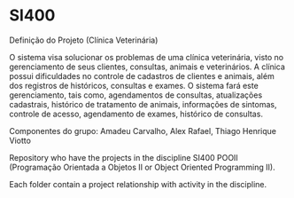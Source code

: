 # SI400

Definição do Projeto (Clínica Veterinária)

O sistema visa solucionar os problemas de uma clínica veterinária, visto no gerenciamento de seus clientes, consultas, animais e veterinários. A clínica possui dificuldades no controle de cadastros de clientes e animais, além dos registros de históricos, consultas e exames. O sistema fará este gerenciamento, tais como, agendamentos de consultas, atualizações cadastrais, histórico de tratamento de animais, informações de sintomas, controle de acesso, agendamento de exames, histórico de consultas.

Componentes do grupo:
Amadeu Carvalho, Alex Rafael, Thiago Henrique Viotto

Repository who have the projects in the discipline SI400 POOII (Programação Orientada a Objetos II or Object Oriented Programming II).

Each folder contain a project relationship with activity in the discipline. 
